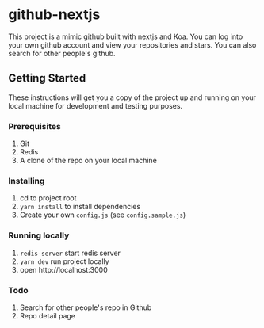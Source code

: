# github-nextjs
This project is a mimic github built with nextjs and Koa. You can log into your own github account and view your repositories and stars. You can also search for other people's github.
## Getting Started

These instructions will get you a copy of the project up and running on your local machine for development and testing purposes.

### Prerequisites

1. Git
2. Redis
3. A clone of the repo on your local machine

### Installing

1. cd to project root
2. ```yarn install``` to install dependencies
3. Create your own ```config.js``` (see ```config.sample.js```)

### Running locally
1. ```redis-server``` start redis server
2. ```yarn dev``` run project locally
3. open http://localhost:3000

### Todo
1. Search for other people's repo in Github
2. Repo detail page
